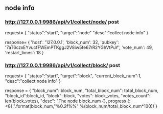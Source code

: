
## node info
### http://127.0.0.1:9986/api/v1/collect/node/ post
request=
{
 	"status":"start",
 	"target":"node"
	"desc":"collect node info"
}

response=
{
    'host': '127.0.0.1',
    'block_num': 32,
    'pubkey': '7aT6czxEYvucfFWEmPTKggJ2V8iw5fe67rR2YGhVtPuY',
    'vote_num': 49,
    'restart_times': 18
}


### http://127.0.0.1:9986/api/v1/collect/block/ post
request=
{
 	"status":"start",
 	"target":"block",
 	"current_block_num":1,
	"desc":"collect node info"
}

response = {
    "block_num": block_num,
    "total_block_num": total_block_num,
    "block_id":block_id,
    "block": block,
    "votes": block_votes,
    "votes_count": len(block_votes),
    "desc": "The node block_num {}, progress {:<8},".format(block_num,"%0.2f%%" %(block_num/total_block_num*100))
}